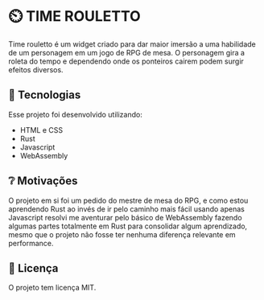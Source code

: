 # ⏲️  TIME ROULETTO

Time rouletto é um widget criado para dar maior imersão a uma habilidade de um personagem em um jogo de RPG de mesa. O personagem gira a roleta do tempo e dependendo onde os ponteiros cairem podem surgir efeitos diversos.

## 💾 Tecnologias

Esse projeto foi desenvolvido utilizando:

- HTML e CSS
- Rust
- Javascript
- WebAssembly

## ❔ Motivações

O projeto em si foi um pedido do mestre de mesa do RPG, e como estou aprendendo Rust ao invés de ir pelo caminho mais fácil usando apenas Javascript resolvi me aventurar pelo básico de WebAssembly fazendo algumas partes totalmente em Rust para consolidar algum aprendizado, mesmo que o projeto não fosse ter nenhuma diferença relevante em performance.


## :memo: Licença

O projeto tem licença MIT.

